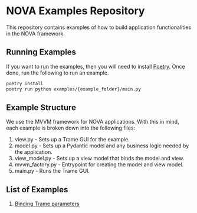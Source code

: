 # NOVA Examples Repository

This repository contains examples of how to build application functionalities in the NOVA framework.

## Running Examples

If you want to run the examples, then you will need to install [Poetry](https://python-poetry.org/). Once done, run the following to run an example.

```bash
poetry install
poetry run python examples/{example_folder}/main.py
```

## Example Structure

We use the MVVM framework for NOVA applications. With this in mind, each example is broken down into the following files:

1. view.py - Sets up a Trame GUI for the example.
2. model.py - Sets up a Pydantic model and any business logic needed by the application.
3. view_model.py - Sets up a view model that binds the model and view.
4. mvvm_factory.py - Entrypoint for creating the model and view model.
5. main.py - Runs the Trame GUI.

## List of Examples

1. [Binding Trame parameters](examples/trame_bindings)
